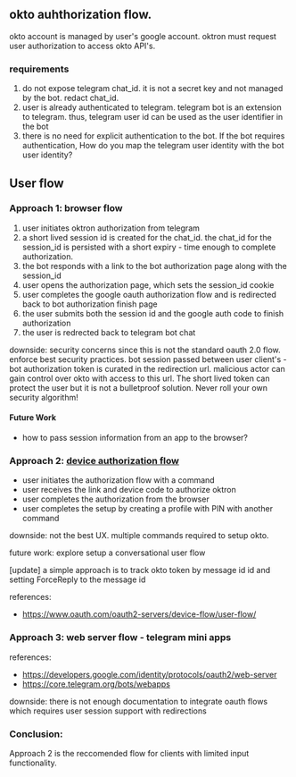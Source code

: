 ## okto auhthorization flow.

okto account is managed by user's google account. oktron must request user authorization to access okto API's.

### requirements
1. do not expose telegram chat_id. it is not a secret key and not managed by the bot. redact chat_id.
2. user is already authenticated to telegram. telegram bot is an extension to telegram. thus, telegram user id can be used as the user identifier in the bot
3. there is no need for explicit authentication to the bot. If the bot requires authentication, How do you map the telegram user identity with the bot user identity?

## User flow

### Approach 1: browser flow

1. user initiates oktron authorization from telegram
2. a short lived session id is created for the chat_id. the chat_id for the session_id is persisted with a short expiry - time enough to complete authorization.
3. the bot responds with a link to the bot authorization page along with the session_id
4. user opens the authorization page, which sets the session_id cookie
5. user completes the google oauth authorization flow and is redirected back to bot authorization finish page
6. the user submits both the session id and the google auth code to finish authorization
7. the user is redrected back to telegram bot chat

downside: security concerns since this is not the standard oauth 2.0 flow. enforce best security practices. bot session passed between user client's - bot authorization token is curated in the redirection url. malicious actor can gain control over okto with access to this url. The short lived token can protect the user but it is not a bulletproof solution. Never roll your own security algorithm!

#### Future Work

- how to pass session information from an app to the browser?


### Approach 2: [device authorization flow](https://developers.google.com/identity/protocols/oauth2/limited-input-device)
- user initiates the authorization flow with a command
- user receives the link and device code to authorize oktron
- user completes the authorization from the browser 
- user completes the setup by creating a profile with PIN with another command

downside: not the best UX. multiple commands required to setup okto. 

future work: explore setup a conversational user flow 

[update]
a simple approach is to track okto token by message id id and setting ForceReply to the message id

references:
- https://www.oauth.com/oauth2-servers/device-flow/user-flow/

### Approach 3: web server flow - telegram mini apps 
references:
- https://developers.google.com/identity/protocols/oauth2/web-server
- https://core.telegram.org/bots/webapps

downside: there is not enough documentation to integrate oauth flows which requires user session support with redirections


### Conclusion: 
Approach 2 is the reccomended flow for clients with limited input functionality. 



